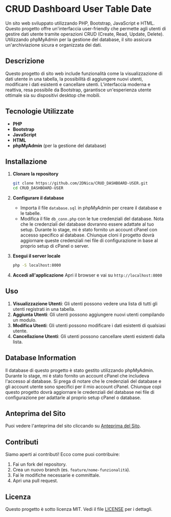 
# CRUD Dashboard User Table Date

Un sito web sviluppato utilizzando PHP, Bootstrap, JavaScript e HTML. Questo progetto offre un'interfaccia user-friendly che permette agli utenti di gestire dati utente tramite operazioni CRUD (Create, Read, Update, Delete). Utilizzando phpMyAdmin per la gestione del database, il sito assicura un'archiviazione sicura e organizzata dei dati.

## Descrizione

Questo progetto di sito web include funzionalità come la visualizzazione di dati utente in una tabella, la possibilità di aggiungere nuovi utenti, modificare i dati esistenti e cancellare utenti. L'interfaccia moderna e reattiva, resa possibile da Bootstrap, garantisce un'esperienza utente ottimale sia su dispositivi desktop che mobili.

## Tecnologie Utilizzate

- **PHP**
- **Bootstrap**
- **JavaScript**
- **HTML**
- **phpMyAdmin** (per la gestione del database)

## Installazione

1. **Clonare la repository**
    ```bash
    git clone https://github.com/2DNica/CRUD_DASHBOARD-USER.git
    cd CRUD_DASHBOARD-USER
    ```

2. **Configurare il database**
   - Importa il file `database.sql` in phpMyAdmin per creare il database e le tabelle.
   - Modifica il file `db_conn.php` con le tue credenziali del database. Nota che le credenziali del database dovranno essere adattate al tuo setup. Durante lo stage, mi è stato fornito un account cPanel con accesso specifico al database. Chiunque cloni il progetto dovrà aggiornare queste credenziali nei file di configurazione in base al proprio setup di cPanel o server.

3. **Esegui il server locale**
    ```bash
    php -S localhost:8000
    ```

4. **Accedi all'applicazione**
    Apri il browser e vai su `http://localhost:8000`

## Uso

1. **Visualizzazione Utenti**: Gli utenti possono vedere una lista di tutti gli utenti registrati in una tabella.
2. **Aggiunta Utenti**: Gli utenti possono aggiungere nuovi utenti compilando un modulo.
3. **Modifica Utenti**: Gli utenti possono modificare i dati esistenti di qualsiasi utente.
4. **Cancellazione Utenti**: Gli utenti possono cancellare utenti esistenti dalla lista.

## Database Information

Il database di questo progetto è stato gestito utilizzando phpMyAdmin. Durante lo stage, mi è stato fornito un account cPanel che includeva l'accesso al database. Si prega di notare che le credenziali del database e gli account utente sono specifici per il mio account cPanel. Chiunque copi questo progetto dovrà aggiornare le credenziali del database nei file di configurazione per adattarle al proprio setup cPanel o database.

## Anteprima del Sito

Puoi vedere l'anteprima del sito cliccando su [Anteprima del Sito](preview.pdf).

## Contributi

Siamo aperti ai contributi! Ecco come puoi contribuire:
1. Fai un fork del repository.
2. Crea un nuovo branch (es. `feature/nome-funzionalità`).
3. Fai le modifiche necessarie e committale.
4. Apri una pull request.

## Licenza

Questo progetto è sotto licenza MIT. Vedi il file [LICENSE](LICENSE) per i dettagli.
